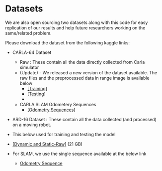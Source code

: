 # Datasets

We are also open sourcing two datasets along with this code for easy replication of our results and help future researchers working on the same/related problem.

Please download the dataset from the following kaggle links:
 - CARLA-64 Dataset
   - Raw : These contain all the data directly collected from Carla simulator
   - (Update) - We released a new version of the dataset available. The raw files and the preprocessed data in range image is available below
     - [[Training]](https://www.kaggle.com/datasets/ssahoodotinfinity/carla-64-training) 
     - [[Testing]](https://www.kaggle.com/datasets/ssahoodotinfinity/carla64-preprocessed-range-image-dataset)
     - 
   - CARLA SLAM Odometery Sequences
     - [[Odometry Sequences]](https://www.kaggle.com/datasets/ssahoodotinfinity/carla64-dynamic-lidar-dataset)

        
 - ARD-16 Dataset : These contain all the data collected (and processed) on a moving robot.
 -  This below used for training and testing the model
   - [[Dynamic and Static-Raw]](https://www.kaggle.com/ssahoodotinfinity/ard16-dynamic-static-lidar-dataset) (21 GB)
 - For SLAM, we use the single sequence available at the below link
   - [Odometry Sequence]()
